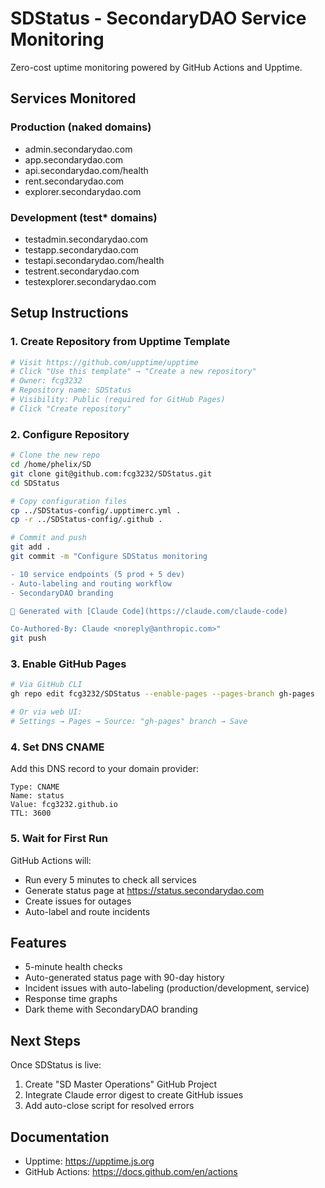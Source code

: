 # SDStatus - SecondaryDAO Service Monitoring

Zero-cost uptime monitoring powered by GitHub Actions and Upptime.

## Services Monitored

### Production (naked domains)

- admin.secondarydao.com
- app.secondarydao.com
- api.secondarydao.com/health
- rent.secondarydao.com
- explorer.secondarydao.com

### Development (test\* domains)

- testadmin.secondarydao.com
- testapp.secondarydao.com
- testapi.secondarydao.com/health
- testrent.secondarydao.com
- testexplorer.secondarydao.com

## Setup Instructions

### 1. Create Repository from Upptime Template

```bash
# Visit https://github.com/upptime/upptime
# Click "Use this template" → "Create a new repository"
# Owner: fcg3232
# Repository name: SDStatus
# Visibility: Public (required for GitHub Pages)
# Click "Create repository"
```

### 2. Configure Repository

```bash
# Clone the new repo
cd /home/phelix/SD
git clone git@github.com:fcg3232/SDStatus.git
cd SDStatus

# Copy configuration files
cp ../SDStatus-config/.upptimerc.yml .
cp -r ../SDStatus-config/.github .

# Commit and push
git add .
git commit -m "Configure SDStatus monitoring

- 10 service endpoints (5 prod + 5 dev)
- Auto-labeling and routing workflow
- SecondaryDAO branding

🤖 Generated with [Claude Code](https://claude.com/claude-code)

Co-Authored-By: Claude <noreply@anthropic.com>"
git push
```

### 3. Enable GitHub Pages

```bash
# Via GitHub CLI
gh repo edit fcg3232/SDStatus --enable-pages --pages-branch gh-pages

# Or via web UI:
# Settings → Pages → Source: "gh-pages" branch → Save
```

### 4. Set DNS CNAME

Add this DNS record to your domain provider:

```
Type: CNAME
Name: status
Value: fcg3232.github.io
TTL: 3600
```

### 5. Wait for First Run

GitHub Actions will:

- Run every 5 minutes to check all services
- Generate status page at https://status.secondarydao.com
- Create issues for outages
- Auto-label and route incidents

## Features

- 5-minute health checks
- Auto-generated status page with 90-day history
- Incident issues with auto-labeling (production/development, service)
- Response time graphs
- Dark theme with SecondaryDAO branding

## Next Steps

Once SDStatus is live:

1. Create "SD Master Operations" GitHub Project
2. Integrate Claude error digest to create GitHub issues
3. Add auto-close script for resolved errors

## Documentation

- Upptime: https://upptime.js.org
- GitHub Actions: https://docs.github.com/en/actions
